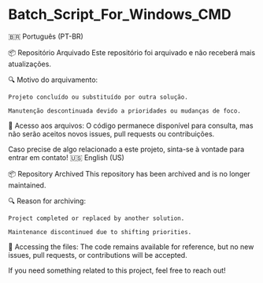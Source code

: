 # Batch_Script_For_Windows_CMD

🇧🇷 Português (PT-BR)

📦 Repositório Arquivado
Este repositório foi arquivado e não receberá mais atualizações.

🔍 Motivo do arquivamento:

    Projeto concluído ou substituído por outra solução.

    Manutenção descontinuada devido a prioridades ou mudanças de foco.

📂 Acesso aos arquivos:
O código permanece disponível para consulta, mas não serão aceitos novos issues, pull requests ou contribuições.

Caso precise de algo relacionado a este projeto, sinta-se à vontade para entrar em contato!
🇺🇸 English (US)

📦 Repository Archived
This repository has been archived and is no longer maintained.

🔍 Reason for archiving:

    Project completed or replaced by another solution.

    Maintenance discontinued due to shifting priorities.

📂 Accessing the files:
The code remains available for reference, but no new issues, pull requests, or contributions will be accepted.

If you need something related to this project, feel free to reach out!
